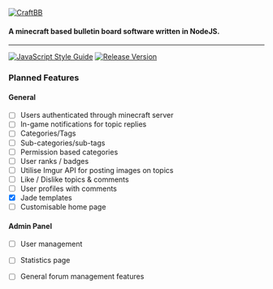 [![CraftBB](https://cdn.rawgit.com/CraftBB/CraftBB-Node/e452f4a0c3475c1641bef059c169db72b3885eba/public/themes/default/assets/img/craftbb.svg)](https://github.com/CraftBB)
#### A minecraft based bulletin board software written in NodeJS.
___
[![JavaScript Style Guide](https://img.shields.io/badge/Code%20Style-Standard-green.svg?style=flat-square)](http://standardjs.com/)
[![Release Version](https://img.shields.io/badge/Version-0.0.1-red.svg?style=flat-square)](http://craftbb.net/)

### Planned Features

#### General
- [ ] Users authenticated through minecraft server
- [ ] In-game notifications for topic replies
- [ ] Categories/Tags
- [ ] Sub-categories/sub-tags
- [ ] Permission based categories
- [ ] User ranks / badges
- [ ] Utilise Imgur API for posting images on topics
- [ ] Like / Dislike topics & comments
- [ ] User profiles with comments
- [x] Jade templates
- [ ] Customisable home page 

#### Admin Panel
- [ ] User management
- [ ] Statistics page
- [ ] General forum management features

